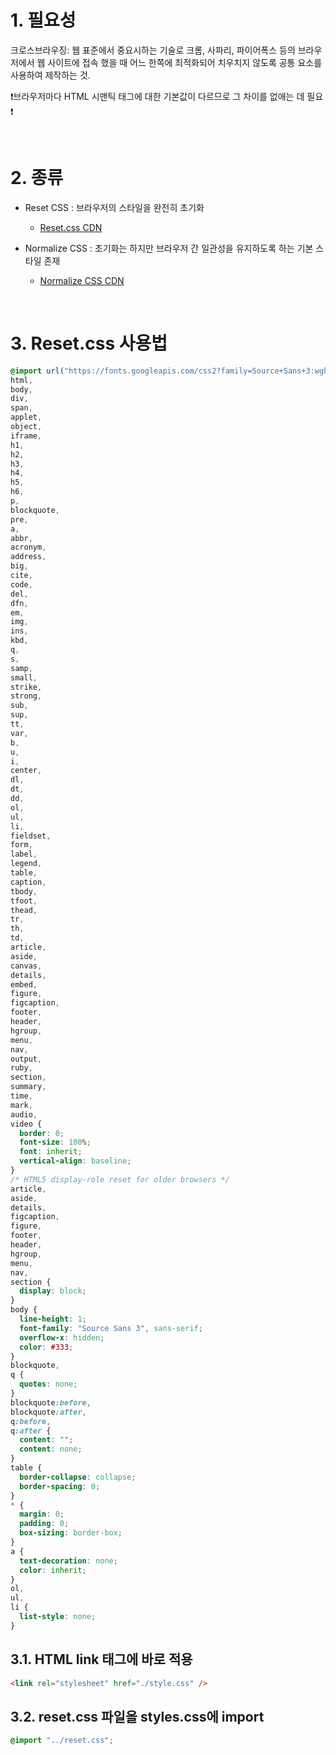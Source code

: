 # **1. 필요성**

크로스브라우징: 웹 표준에서 중요시하는 기술로 크롬, 사파리, 파이어폭스 등의 브라우저에서 웹 사이트에 접속 했을 때 어느 한쪽에 최적화되어 치우치지 않도록 공통 요소를 사용하여 제작하는 것.

❗️브라우저마다 HTML 시맨틱 태그에 대한 기본값이 다르므로 그 차이를 없애는 데 필요❗️

<br />

# **2. 종류**

- Reset CSS : 브라우저의 스타일을 완전히 초기화

  - [Reset.css CDN](https://www.jsdelivr.com/package/npm/reset-css)

- Normalize CSS : 초기화는 하지만 브라우저 간 일관성을 유지하도록 하는 기본 스타일 존재
  - [Normalize CSS CDN](https://www.jsdelivr.com/package/npm/normalize.css)

<br/>

# **3. Reset.css 사용법**

```css
@import url("https://fonts.googleapis.com/css2?family=Source+Sans+3:wght@300;400&display=swap");
html,
body,
div,
span,
applet,
object,
iframe,
h1,
h2,
h3,
h4,
h5,
h6,
p,
blockquote,
pre,
a,
abbr,
acronym,
address,
big,
cite,
code,
del,
dfn,
em,
img,
ins,
kbd,
q,
s,
samp,
small,
strike,
strong,
sub,
sup,
tt,
var,
b,
u,
i,
center,
dl,
dt,
dd,
ol,
ul,
li,
fieldset,
form,
label,
legend,
table,
caption,
tbody,
tfoot,
thead,
tr,
th,
td,
article,
aside,
canvas,
details,
embed,
figure,
figcaption,
footer,
header,
hgroup,
menu,
nav,
output,
ruby,
section,
summary,
time,
mark,
audio,
video {
  border: 0;
  font-size: 100%;
  font: inherit;
  vertical-align: baseline;
}
/* HTML5 display-role reset for older browsers */
article,
aside,
details,
figcaption,
figure,
footer,
header,
hgroup,
menu,
nav,
section {
  display: block;
}
body {
  line-height: 1;
  font-family: "Source Sans 3", sans-serif;
  overflow-x: hidden;
  color: #333;
}
blockquote,
q {
  quotes: none;
}
blockquote:before,
blockquote:after,
q:before,
q:after {
  content: "";
  content: none;
}
table {
  border-collapse: collapse;
  border-spacing: 0;
}
* {
  margin: 0;
  padding: 0;
  box-sizing: border-box;
}
a {
  text-decoration: none;
  color: inherit;
}
ol,
ul,
li {
  list-style: none;
}
```

## 3.1. HTML link 태그에 바로 적용

```html
<link rel="stylesheet" href="./style.css" />
```

## 3.2. reset.css 파일을 styles.css에 import

```css
@import "../reset.css";
```
